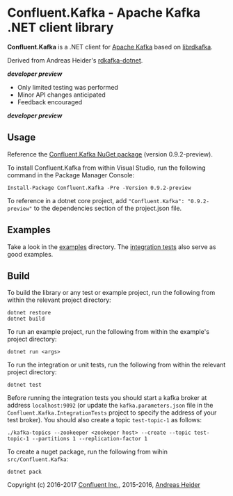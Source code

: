 Confluent.Kafka - Apache Kafka .NET client library
==================================================

**Confluent.Kafka** is a .NET client for [Apache Kafka](http://kafka.apache.org/) based on
[librdkafka](https://github.com/edenhill/librdkafka).

Derived from Andreas Heider's [rdkafka-dotnet](https://github.com/ah-/rdkafka-dotnet).

*****developer preview*****

- Only limited testing was performed
- Minor API changes anticipated
- Feedback encouraged

*****developer preview*****

## Usage

Reference the [Confluent.Kafka NuGet package](https://www.nuget.org/packages/Confluent.Kafka/) (version 0.9.2-preview).

To install Confluent.Kafka from within Visual Studio, run the following command in the Package Manager Console:

```
Install-Package Confluent.Kafka -Pre -Version 0.9.2-preview
```

To reference in a dotnet core project, add `"Confluent.Kafka": "0.9.2-preview"` to the dependencies section of the project.json file.

## Examples

Take a look in the [examples](examples) directory. The [integration tests](test/Confluent.Kafka.IntegrationTests/Tests) also serve as good examples.


## Build

To build the library or any test or example project, run the following from within the relevant project directory:

```
dotnet restore
dotnet build
```

To run an example project, run the following from within the example's project directory:

```
dotnet run <args>
```

To run the integration or unit tests, run the following from within the relevant project directory:

```
dotnet test
```

Before running the integration tests you should start a kafka broker at address `localhost:9092` (or update the `kafka.parameters.json`
file in the `Confluent.Kafka.IntegrationTests` project to specify the address of your test broker). You should also create a topic
`test-topic-1` as follows:

```
./kafka-topics --zookeeper <zookeper host> --create --topic test-topic-1 --partitions 1 --replication-factor 1
```

To create a nuget package, run the following from wihin `src/Confluent.Kafka`:

```
dotnet pack
```


Copyright (c) 2016-2017 [Confluent Inc.](https://www.confluent.io), 2015-2016, [Andreas Heider](mailto:andreas@heider.io)
